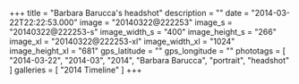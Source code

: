 +++
title = "Barbara Barucca's headshot"
description = ""
date = "2014-03-22T22:22:53.000"
image = "20140322@222253"
image_s = "20140322@222253-s"
image_width_s = "400"
image_height_s = "266"
image_xl = "20140322@222253-xl"
image_width_xl = "1024"
image_height_xl = "681"
gps_latitude = ""
gps_longitude = ""
phototags = [ "2014-03-22", "2014-03", "2014", "Barbara Barucca", "portrait", "headshot" ]
galleries = [ "2014 Timeline" ]
+++
